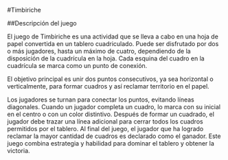 #Timbiriche

##Descripción del juego

El juego de Timbiriche es una actividad que se lleva a cabo en una hoja de papel convertida en un tablero cuadriculado. Puede ser disfrutado por dos o más jugadores, 
hasta un máximo de cuatro, dependiendo de la disposición de la cuadrícula en la hoja. Cada esquina del cuadro en la cuadrícula se marca como un punto de conexión. 

El objetivo principal es unir dos puntos consecutivos, ya sea horizontal o verticalmente, para formar cuadros y así reclamar territorio en el papel. 

Los jugadores se turnan para conectar los puntos, evitando líneas diagonales. Cuando un jugador completa un cuadro, lo marca con su inicial en el centro o con un color distintivo.
Después de formar un cuadrado, el jugador debe trazar una línea adicional para cerrar todos los cuadros permitidos por el tablero. 
Al final del juego, el jugador que ha logrado reclamar la mayor cantidad de cuadros es declarado como el ganador. 
Este juego combina estrategia y habilidad para dominar el tablero y obtener la victoria.
